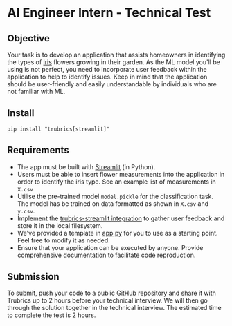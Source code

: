 # AI Engineer Intern - Technical Test

## Objective

Your task is to develop an application that assists homeowners in identifying the types of [iris](https://www.kaggle.com/datasets/uciml/iris) flowers growing in their garden. As the ML model you'll be using is not perfect, you need to incorporate user feedback within the application to help to identify issues. Keep in mind that the application should be user-friendly and easily understandable by individuals who are not familiar with ML.

## Install

```
pip install "trubrics[streamlit]"
```

## Requirements

- The app must be built with [Streamlit](https://streamlit.io/) (in Python).
- Users must be able to insert flower measurements into the application in order to identify the iris type. See an example list of measurements in `X.csv`
- Utilise the pre-trained model `model.pickle` for the classification task. The model has be trained on data formatted as shown in `X.csv` and `y.csv`.
- Implement the [trubrics-streamlit integration](https://trubrics.github.io/trubrics-sdk/streamlit/) to gather user feedback and store it in the local filesystem.
- We've provided a template in [app.py](./app.py) for you to use as a starting point. Feel free to modify it as needed.
- Ensure that your application can be executed by anyone. Provide comprehensive documentation to facilitate code reproduction.

## Submission

To submit, push your code to a public GitHub repository and share it with Trubrics up to 2 hours before your technical interview. We will then go through the solution together in the technical interview. The estimated time to complete the test is 2 hours.

